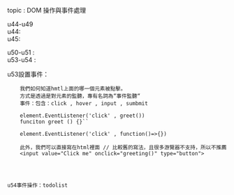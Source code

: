 topic : DOM 操作與事件處理 
  
  u44-u49   
  u44:  
  u45:  

u50-u51 :  
  u53-u54 :   
  
  u53設置事件：
  
        我們如何知道hmtl上面的哪一個元素被點擊。  
        方式是透過是對元素的監聽，專有名詞為“事件監聽“  
        事件：包含：click , hover , input , sumbmit   
        
        element.EventListener('click' , greet())
        funciton greet () {}``

        element.EventListener('click' , function()=>{})

        此外，我們可以直接寫在html裡面 // 比較舊的寫法，且很多游覽器不支持，所以不推薦  
        <input value="Click me" onclick="greeting()" type="button">
        


    
    u54事件操作：todolist 
